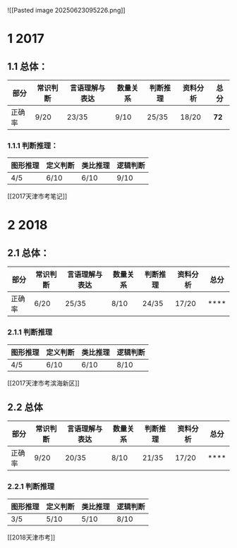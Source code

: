
![[Pasted image 20250623095226.png]]


# 1 2017
## 1.1 总体：
| 部分  | 常识判断 | 言语理解与表达 | 数量关系 | 判断推理  | 资料分析  | 总分     |
| --- | ---- | ------- | ---- | ----- | ----- | ------ |
| 正确率 | 9/20 | 23/35   | 9/10 | 25/35 | 18/20 | **72** |

### 1.1.1 判断推理：
| 图形推理 | 定义判断 | 类比推理 | 逻辑判断 |
| ---- | ---- | ---- | ---- |
| 4/5  | 6/10 | 6/10 | 9/10 |

[[2017天津市考笔记]]


# 2 2018

## 2.1 总体：
| 部分  | 常识判断 | 言语理解与表达 | 数量关系 | 判断推理  | 资料分析  | 总分   |
| --- | ---- | ------- | ---- | ----- | ----- | ---- |
| 正确率 | 6/20 | 25/35   | 8/10 | 24/35 | 17/20 | **** |

### 2.1.1 判断推理
| 图形推理 | 定义判断 | 类比推理 | 逻辑判断 |
| ---- | ---- | ---- | ---- |
| 4/5  | 6/10 | 6/10 | 8/10 |

[[2017天津市考滨海新区]]

## 2.2 总体
| 部分  | 常识判断 | 言语理解与表达 | 数量关系 | 判断推理  | 资料分析  | 总分   |
| --- | ---- | ------- | ---- | ----- | ----- | ---- |
| 正确率 | 9/20 | 20/35   | 8/10 | 21/35 | 17/20 | **** |
### 2.2.1 判断推理
| 图形推理 | 定义判断 | 类比推理 | 逻辑判断 |
| ---- | ---- | ---- | ---- |
| 3/5  | 5/10 | 5/10 | 8/10 |
[[2018天津市考]]
